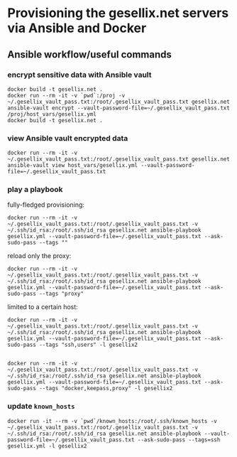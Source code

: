 # Provisioning the gesellix.net servers via Ansible and Docker

## Ansible workflow/useful commands

### encrypt sensitive data with Ansible vault

    docker build -t gesellix.net .
    docker run --rm -it -v `pwd`:/proj -v ~/.gesellix_vault_pass.txt:/root/.gesellix_vault_pass.txt gesellix.net ansible-vault encrypt --vault-password-file=~/.gesellix_vault_pass.txt /proj/host_vars/gesellix.yml
    docker build -t gesellix.net .

### view Ansible vault encrypted data

    docker run --rm -it -v ~/.gesellix_vault_pass.txt:/root/.gesellix_vault_pass.txt gesellix.net ansible-vault view host_vars/gesellix.yml --vault-password-file=~/.gesellix_vault_pass.txt

### play a playbook

fully-fledged provisioning:

    docker run --rm -it -v ~/.gesellix_vault_pass.txt:/root/.gesellix_vault_pass.txt -v ~/.ssh/id_rsa:/root/.ssh/id_rsa gesellix.net ansible-playbook gesellix.yml --vault-password-file=~/.gesellix_vault_pass.txt --ask-sudo-pass --tags ""

reload only the proxy:

    docker run --rm -it -v ~/.gesellix_vault_pass.txt:/root/.gesellix_vault_pass.txt -v ~/.ssh/id_rsa:/root/.ssh/id_rsa gesellix.net ansible-playbook gesellix.yml --vault-password-file=~/.gesellix_vault_pass.txt --ask-sudo-pass --tags "proxy"

limited to a certain host:

    docker run --rm -it -v ~/.gesellix_vault_pass.txt:/root/.gesellix_vault_pass.txt -v ~/.ssh/id_rsa:/root/.ssh/id_rsa gesellix.net ansible-playbook gesellix.yml --vault-password-file=~/.gesellix_vault_pass.txt --ask-sudo-pass --tags "ssh,users" -l gesellix2


    docker run --rm -it -v ~/.gesellix_vault_pass.txt:/root/.gesellix_vault_pass.txt -v ~/.ssh/id_rsa:/root/.ssh/id_rsa gesellix.net ansible-playbook gesellix.yml --vault-password-file=~/.gesellix_vault_pass.txt --ask-sudo-pass --tags "docker,keepass,proxy" -l gesellix2


### update `known_hosts`

    docker run -it --rm -v `pwd`/known_hosts:/root/.ssh/known_hosts -v ~/.gesellix_vault_pass.txt:/root/.gesellix_vault_pass.txt -v ~/.ssh/id_rsa:/root/.ssh/id_rsa gesellix.net ansible-playbook --vault-password-file=~/.gesellix_vault_pass.txt --ask-sudo-pass --tags=ssh gesellix.yml -l gesellix2
